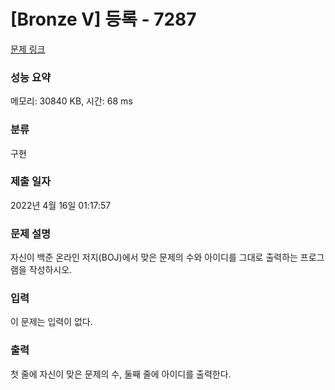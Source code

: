 # [Bronze V] 등록 - 7287 

[문제 링크](https://www.acmicpc.net/problem/7287) 

### 성능 요약

메모리: 30840 KB, 시간: 68 ms

### 분류

구현

### 제출 일자

2022년 4월 16일 01:17:57

### 문제 설명

<p>자신이 백준 온라인 저지(BOJ)에서 맞은 문제의 수와 아이디를 그대로 출력하는 프로그램을 작성하시오.</p>

### 입력 

 <p>이 문제는 입력이 없다.</p>

### 출력 

 <p>첫 줄에 자신이 맞은 문제의 수, 둘째 줄에 아이디를 출력한다.</p>

